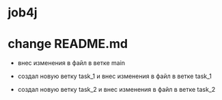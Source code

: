 # job4j

# change README.md

- внес изменения в файл в ветке main

- создал новую ветку task_1 и внес изменения в файл в ветке task_1


- создал новую ветку task_2 и внес изменения в файл в ветке task_2